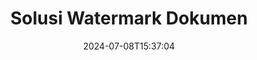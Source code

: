 ---
############################# Static ############################
layout: "family"
date:  2024-07-08T15:37:04
draft: false

product: "Watermark"
product_tag: "watermark"

lang: id

############################# Head ############################
head_title: "Tanda Air Dokumen C# Java Node.js Python | tambahkan tanda air"
head_description: "Tambahkan watermark ke PDF, gambar dan dokumen. Solusi Watermarking untuk Microsoft Office, PDF, OpenDocument, Gambar dan lain-lain."

############################# Header ############################
title: "Solusi Watermark Dokumen"
description:  |
  Tambahkan tanda air teks dan gambar untuk dokumen dan gambar Anda.

  Cari dan ubah tanda air dokumen dengan cara yang nyaman.

  Dapatkan info tentang tanda air yang disajikan dalam dokumen Anda.

############################# Supported Platforms ###############################
supported_platforms:
  enable: true
  head_title: "Pilih platform Anda"
  title: "Independensi platform"
  description: "GroupDocs.Watermark library mendukung sistem operasi dan kerangka kerja berikut:"
  details_link_title: "Pelajari selengkapnya"

  items:
    # items loop
    - title: ".NET"
      description: GroupDocs.Watermark .NET 
      color: "blue"
      tag: "net"
      link: "/watermark/net/"
      features_link: "https://docs.groupdocs.com/watermark/net/system-requirements/"
      features:
          # features loop
          - rows: "4"
            content: |
                    .NET Framework 4.5 or higher <br> .NET Core 3.0 or higher <br> .NET 5.0 or higher
      
          # features loop
          - rows: "1"
            content: |
                    Windows <br> Linux <br> Mac OS
      
          # features loop
          - rows: "3"
            content: |
                    Microsoft Visual Studio <br> JetBrains Rider <br> Microsoft Visual Code
      
          # features loop
          - rows: "1"
            content: |
                    50+ file formats
      

    # items loop
    - title: "Java"
      description: GroupDocs.Watermark Java
      color: "red"
      tag: "java"
      link: "/watermark/java/"
      features_link: "https://docs.groupdocs.com/watermark/java/system-requirements/"
      features:
          # features loop
          - rows: "4"
            content: |
                    Java 8 or higher <br> Kotlin
      
          # features loop
          - rows: "1"
            content: |
                    Windows <br> Linux <br> Mac OS
      
          # features loop
          - rows: "3"
            content: |
                    IntelliJ IDEA <br> Eclipse <br> NetBeans
      
          # features loop
          - rows: "1"
            content: |
                    50+ file formats

    # items loop
    - title: "Node.js"
      description: GroupDocs.Watermark Node.js
      color: "green"
      tag: "nodejs-java"
      link: "/watermark/nodejs-java/"
      features_link: "https://docs.groupdocs.com/watermark/"
      features:
          # features loop
          - rows: "4"
            content: |
                    Node.js 16+ and J2SE 8.0 (1.8)+
      
          # features loop
          - rows: "1"
            content: |
                    Windows <br> Linux <br> Mac OS
      
          # features loop
          - rows: "3"
            content: |
                    Atom <br> Visual Studio Code <br> Editor teks lainnya
      
          # features loop
          - rows: "1"
            content: |
                    50+ file formats

    # items loop
    - title: "Python"
      description: GroupDocs.Watermark Python
      color: "yellow"
      tag: "python-net"
      link: "/watermark/python-net/"
      features_link: "https://docs.groupdocs.com/watermark/net/system-requirements/"
      features:
          # features loop
          - rows: "3"
            content: |
                    Python 3.9+ and .Net 6+
      
          # features loop
          - rows: "1"
            content: |
                    Windows <br> Linux <br> Mac OS
      
          # features loop
          - rows: "4"
            content: |
                    IDLE <br> PyCharm <br> Visual Studio Code
      
          # features loop
          - rows: "1"
            content: |
                    50+ file formats

############################# Features ###############################
features:
  enable: true
  title: "GroupDocs.Watermark ulasan fitur"
  description: "Perpustakaan dirancang untuk menambah, mencari, dan memperbarui berbagai jenis tanda air untuk format dokumen populer."

  items:
    # items loop
    - icon: "protect"
      title: "Lindungi file dengan tanda air"
      content: "Tambahkan tanda air teks dan gambar ke dokumen bisnis Anda."

    # items loop
    - icon: "search"
      title: "Cari tanda air yang ada"
      content: "Dapatkan informasi terperinci tentang tanda air yang ditempatkan dalam dokumen sebelumnya."

    # items loop
    - icon: "manipulate"
      title: "Memanipulasi tanda air dokumen"
      content: "Kontrol teks, gaya, gambar, dan fitur tanda air lainnya."

    # items loop
    - icon: "additional"
      title: "Berbagai fitur tambahan"
      content: "Dapatkan info dokumen, perbarui tautan hiper-atau halaman latar belakang dll."

############################# Code samples ############################
code_samples:
  enable: true
  title: "Lindungi dokumen dengan tanda air"
  description: "GroupDocs.Watermark contoh kode operasi tipikal."
  items:
    # code sample loop
    - title: "Membuat tanda air."
      content: |
       "Untuk menambahkan tanda air ke dokumen, berikan jalur ke file target. Anda memiliki banyak opsi untuk dipilih untuk mendapatkan tanda air yang disesuaikan pada halaman tertentu."
      samples:
        - language: "C#"
          color: "blue"
          content: |
            ```csharp {style=abap}   
            // Tentukan dokumen yang akan diberi tanda air
            using (Watermarker watermarker = new Watermarker("source.docx"))
            {
                // Buat objek watermark
                TextWatermark watermark = new TextWatermark("top secret", new Font("Arial", 36));

                // Mengatur opsi tanda air
                watermark.ForegroundColor = Color.Red;
                watermark.HorizontalAlignment = HorizontalAlignment.Center;
                watermark.VerticalAlignment = VerticalAlignment.Center;

                // Tambahkan watermark dan simpan file yang diproses
                watermarker.Add(watermark);
                watermarker.Save("result.docx");

            }
            ```
        - language: "Java"
          color: "red"
          content: |
            ```java {style=abap}   
            // Tentukan dokumen yang akan diberi tanda air
            Watermarker watermarker = new Watermarker("source.docx");

            // Buat objek watermark
            TextWatermark watermark = new TextWatermark("top secret", new Font("Arial", 36));

            // Mengatur opsi tanda air
            watermark.setForegroundColor(Color.getRed());
            watermark.setHorizontalAlignment(HorizontalAlignment.Center);
            watermark.setVerticalAlignment(VerticalAlignment.Center);

            // Tambahkan watermark dan simpan file yang diproses
            watermarker.add(watermark);
            watermarker.save("result.docx");
            watermarker.close();
            ```
        - language: "TypeScript"
          color: "green"
          content: |
            ```javascript {style=abap}  
            // Tentukan dokumen yang akan diberi tanda air
            const watermarker = new Watermarker("source.docx");

            // Buat objek watermark
            const watermark = new TextWatermark("top secret", new Font("Arial", 36));

            // Mengatur opsi tanda air
            watermark.setForegroundColor(Color.getRed());
            watermark.setHorizontalAlignment(HorizontalAlignment.Center);
            watermark.setVerticalAlignment(VerticalAlignment.Center);

            // Tambahkan watermark dan simpan file yang diproses
            watermarker.add(watermark);
            watermarker.save("result.docx");
            ```
        - language: "Python"
          color: "yellow"
          content: |
            ```python {style=abap}  
            def run():
                # Tentukan dokumen yang akan diberi tanda air
                with groupdocs.watermark.Watermarker("source.docx") as watermarker:
                    font = groupdocs.watermark.watermarks.Font("Arial", 36.0)

                    # Buat objek watermark
                    watermark = groupdocs.watermark.watermarks.TextWatermark("top secret", font)

                    # Mengatur opsi tanda air
                    watermark.foreground_color = groupdocs.watermark.watermarks.Color.red;
                    watermark.horizontal_alignment = groupdocs.watermark.common.HorizontalAlignment.CENTER
                    watermark.vertical_alignment = groupdocs.watermark.common.VerticalAlignment.CENTER

                    # Tambahkan watermark dan simpan file yang diproses
                    watermarker.add(watermark)
                    watermarker.save("result.docx")
            ```


############################# Supported Formats ###############################
formats:
  enable: true
  title: "50+ format file didukung"
  description: "GroupDocs.Watermark menyediakan watermarking untuk dokumen populer dan format file."

############################# Metrics ###############################
metrics:
  enable: true
  title: "Data statistik perpustakaan kami"
  description: "Selami metrik utama, ungkapkan wawasan tentang pencapaian, dampak, dan pertumbuhan kami."

  items:
    # items loop
    - number: "50+"
      title: "Format yang didukung"
      content: "Perpustakaan dapat memproses lebih dari 50 format file paling populer."

    # items loop
    - number: "500k"
      title: "NuGet unduhan"
      content: "GroupDocs.Watermark untuk .NET adalah perpustakaan populer dengan lebih dari 500.000 unduhan di NuGet."

    # items loop
    - number: "15k"
      title: "Unduhan Maven"
      content: "Dengan lebih dari 15K unduhan di Maven, GroupDocs.Watermark adalah pilihan populer bagi Java pengembang."

    # items loop
    - number: "140+"
      title: "Pelanggan yang bahagia"
      content: "Pengembang individu dan perusahaan top di seluruh dunia lebih memilih perpustakaan kami untuk membangun solusi inovatif."


############################# Customers ###############################
customers:
  enable: true
  title: "Pelanggan kami yang bahagia"
  description: "GroupDocs perpustakaan dipekerjakan oleh merek-merek terkenal dan terkemuka di seluruh dunia."

  items:
    # items loop
    - title: "BenQ Corporation"
      logo: "benq"
      
    # items loop
    - title: "Nasdaq Stock Market"
      logo: "nasdaq"
      
    # items loop
    - title: "AT&T Inc."
      logo: "att"
      
    # items loop
    - title: "Customer logo AstraZeneca"
      logo: "astrazeneca"
      
    # items loop
    - title: "Central Bank of Argentina"
      logo: "argentinacentralbank"
      
    # items loop
    - title: "Roche Holding AG"
      logo: "roche"
      
    # items loop
    - title: "Capita"
      logo: "capita"
      
    # items loop
    - title: "Axa S.A."
      logo: "axa"
      
    # items loop
    - title: "Instructure Inc."
      logo: "instructure"
      
    # items loop
    - title: "Wipro"
      logo: "wipro"


############################# Actions ###############################
actions:
  enable: true
  title: "Siap untuk memulai?"
  description: "Coba fitur GroupDocs.Watermark secara gratis di platform Anda"

  items:
    # items loop
    - title: ".NET"
      color: "blue"
      link: "/watermark/net/"

    # items loop
    - title: "Java"
      color: "red"
      link: "/watermark/java/"

    # items loop
    - title: "Node.js"
      color: "green"
      link: "/watermark/nodejs-java/"      

############################# FAQ ###############################
faq:
  enable: true
  title: "Pertanyaan yang sering diajukan"
  description: "Lihat Pertanyaan yang Sering Diajukan"

  items:
    # items loop
    - question: "Apakah perpustakaan eksternal diperlukan oleh GroupDocs.Watermark untuk manipulasi dokumen?"
      answer: "GroupDocs.Watermark bekerja secara independen, tidak perlu perangkat lunak pihak ketiga seperti Adobe Acrobat, Microsoft Office, dll."

    # items loop
    - question: "Dapatkah saya menguji fitur GroupDocs.Watermark sebelum membeli?"
      answer: "Ya, GroupDocs.Watermark menawarkan uji coba gratis! Instal dan coba, tetapi perlu diingat: Versi uji coba menambahkan 'lencana percoba' ke dokumen Anda, hanya 3 halaman pertama yang diproses. Ingin pengalaman penuh? Dapatkan lisensi sementara 30 hari gratis untuk fungsionalitas penuh. Lihat detail di bawah [lisensi sementara](https://purchase.groupdocs.com/temporary-license/)."

    # items loop
    - question: "Jenis lisensi apa yang disediakan?"
      answer: "Butuh lisensi GroupDocs.Watermark? Kami punya pilihan! Pilih dari lisensi berdasarkan banyak opsi. Jumlah pengembang dalam tim Anda. Lokasi penyebaran seperti kantor tunggal atau tempat kerja jarak jauh. Apakah distribusi pelanggan akhir perlu berbagi SDK/API dengan klien? Atau, ada lisensi untuk penggunaan bulanan: Bayar hanya untuk apa yang Anda gunakan dengan paket terukur. Selami lebih dalam dan temukan [harga](https://purchase.groupdocs.com/pricing/watermark/net/) yang sempurna."

############################# Cloud Links ###############################
cloud_links:
  enable: true
  title: "GroupDocs.Watermark API kode rendah"
  description: "Tambahkan tanda air ke file oleh aplikasi Anda menggunakan REST API berbasis cloud kami."
  
  items:
    # items loop
    - title: "GroupDocs.Watermark Cloud for cURL"
      content: "Gunakan cURL REST ful API untuk menandai PDF, Word, Excel, PowerPoint, JPEG dan format file populer lainnya."
      icon: "groupdocs_watermark-for-curl"
      link: "https://products.groupdocs.cloud/watermark/curl"

    # items loop
    - title: "GroupDocs.Watermark Cloud for .NET"
      content: "Berdayakan aplikasi .NET Anda dengan fitur watermarking dokumen oleh Cloud SDK untuk .NET. Lindungi dokumen bisnis Anda sendiri."
      icon: "groupdocs_watermark-for-net"
      link: "https://products.groupdocs.cloud/watermark/net"

    # items loop
    - title: "GroupDocs.Watermark Cloud for Java"
      content: "GroupDocs.Watermark SDK yang dirancang untuk Java memberikan kemungkinan baru untuk aplikasi Java dan file bisnis Anda."
      icon: "groupdocs_watermark-for-java"
      link: "https://products.groupdocs.cloud/watermark/java"

############################# App links ###############################
app_links:
  enable: true
  title: "GroupDocs.Watermark Aplikasi web"
  description: "GroupDocs memberikan akses ke aplikasi web untuk menambahkan tanda air ke dokumen Anda. Lebih dari 50 format file populer dapat diberi tanda air di browser favorit Anda SECARA GRATIS."

  items:
    # items loop
    - title: "GroupDocs.Watermark Total"
      content: "Alat online untuk menambahkan tanda air ke dokumen dari perangkat apa pun."
      icon: "groupdocs_watermark-app"
      link: "https://products.groupdocs.app/watermark/total"

    # items loop
    - title: "GroupDocs.Watermark DOCX"
      content: "Watermark MS Word DOCX online."
      icon: "groupdocs_words-app"
      link: "https://products.groupdocs.app/watermark/docx"

    # items loop
    - title: "GroupDocs.Watermark PDF"
      content: "Lindungi PDF dokumen secara online."
      icon: "groupdocs_pdf-app"
      link: "https://products.groupdocs.app/watermark/pdf"


      


---